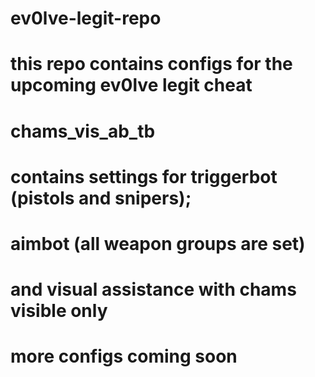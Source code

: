 # ev0lve-legit-repo
#
#
#
# this repo contains configs for the upcoming ev0lve legit cheat
#
#
#
# chams_vis_ab_tb
# contains settings for triggerbot (pistols and snipers);
# aimbot (all weapon groups are set) 
# and visual assistance with chams visible only
#
#
#
# more configs coming soon
